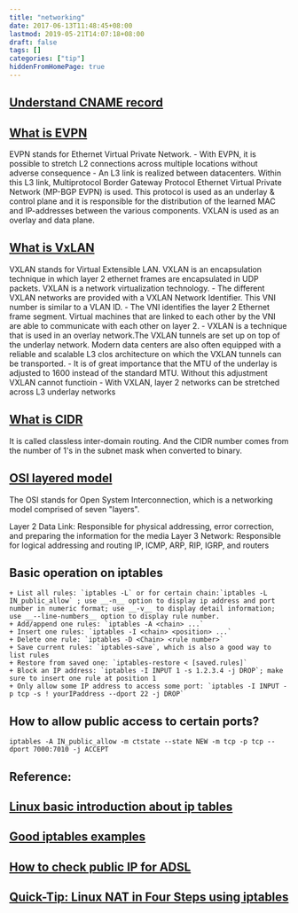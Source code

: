 ```yaml
---
title: "networking"
date: 2017-06-13T11:48:45+08:00
lastmod: 2019-05-21T14:07:18+08:00
draft: false
tags: []
categories: ["tip"]
hiddenFromHomePage: true
---
```




## [Understand CNAME record](https://en.wikipedia.org/wiki/CNAME_record)

## [What is EVPN](https://www.securelink.be/evpn-next-generation-datacenter-interconnect/)

EVPN stands for Ethernet Virtual Private Network.
	- With EVPN, it is possible to stretch L2 connections across multiple locations without adverse consequence
	- An L3 link is realized between datacenters. Within this L3 link, Multiprotocol Border Gateway Protocol Ethernet Virtual Private Network (MP-BGP EVPN) is used. This protocol is used as an underlay & control plane and it is responsible for the distribution of the learned MAC and IP-addresses between the various components. VXLAN is used as an overlay and data plane.

## [What is VxLAN](https://www.securelink.be/vxlan-overlay-protocol/)

VXLAN stands for Virtual Extensible LAN. VXLAN is an encapsulation technique in which layer 2 ethernet frames are encapsulated in UDP packets. VXLAN is a network virtualization technology. 
	- The different VXLAN networks are provided with a VXLAN Network Identifier. This VNI number is similar to a VLAN ID.
	- The VNI identifies the layer 2 Ethernet frame segment. Virtual machines that are linked to each other by the VNI are able to communicate with each other on layer 2.
	- VXLAN is a technique that is used in an overlay network.The VXLAN tunnels are set up on top of the underlay network. Modern data centers are also often equipped with a reliable and scalable L3 clos architecture on which the VXLAN tunnels can be transported.
	- It is of great importance that the MTU of the underlay is adjusted to 1600 instead of the standard MTU. Without this adjustment VXLAN cannot functioin
	- With VXLAN, layer 2 networks can be stretched across L3 underlay networks

## [What is CIDR](https://en.wikipedia.org/wiki/Classless_Inter-Domain_Routing)

It is called classless inter-domain routing.
And the CIDR number comes from the number of 1's in the subnet mask when converted to binary.

## [OSI layered model](https://smallbiztrends.com/2013/09/osi-model-layer-networking.html)
The OSI stands for Open System Interconnection, which is a networking model comprised of seven "layers".

Layer 2 Data Link: Responsible for physical addressing, error correction, and preparing the information for the media
Layer 3 Network: Responsible for logical addressing and routing IP, ICMP, ARP, RIP, IGRP, and routers

## Basic operation on iptables
    + List all rules: `iptables -L` or for certain chain:`iptables -L IN_public_allow` ; use __-n__ option to display ip address and port number in numeric format; use __-v__ to display detail information; use __--line-numbers__ option to display rule number.
    + Add/append one rules: `iptables -A <chain> ...`
    + Insert one rules: `iptables -I <chain> <position> ...`
    + Delete one rule: `iptables -D <Chain> <rule number>`
    + Save current rules: `iptables-save`, which is also a good way to list rules
    + Restore from saved one: `iptables-restore < [saved.rules]`
    + Block an IP address: `iptables -I INPUT 1 -s 1.2.3.4 -j DROP`; make sure to insert one rule at position 1
    + Only allow some IP address to access some port: `iptables -I INPUT -p tcp -s ! yourIPaddress --dport 22 -j DROP`
## How to allow public access to certain ports?
```
iptables -A IN_public_allow -m ctstate --state NEW -m tcp -p tcp --dport 7000:7010 -j ACCEPT
```

## Reference:
## [Linux basic introduction about ip tables](http://www.thegeekstuff.com/2011/02/iptables-add-rule/)
## [Good iptables examples](http://www.cyberciti.biz/tips/linux-iptables-examples.html)
## [How to check public IP for ADSL](https://www.chiphell.com/thread-821248-1-1.html)
## [Quick-Tip: Linux NAT in Four Steps using iptables](http://www.revsys.com/writings/quicktips/nat.html)
